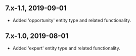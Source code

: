 7.x-1.1, 2019-09-01
-----------------------
- Added 'opportunity' entity type and related functionality.

7.x-1.0, 2019-08-01
-----------------------
- Added 'expert' entity type and related functionality.
